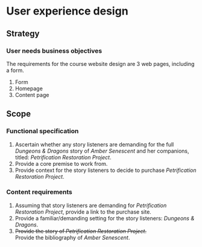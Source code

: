 # User experience design

## Strategy

### User needs business objectives

The requirements for the course website design are 3 web pages, including a form.
1. Form
1. Homepage
1. Content page

## Scope

### Functional specification

1. Ascertain whether any story listeners are demanding for the full _Dungeons & Dragons_ story of _Amber Senescent_ and her companions, titled: _Petrification Restoration Project_.
1. Provide a core premise to work from.
1. Provide context for the story listeners to decide to purchase _Petrification Restoration Project_.

### Content requirements

1. Assuming that story listeners are demanding for _Petrification Restoration Project_, provide a link to the purchase site.
1. Provide a familiar/demanding setting for the story listeners: _Dungeons & Dragons_.
1. ~~Provide the story of _Petrification Restoration Project_.~~
    <br>Provide the bibliography of _Amber Senescent_.


